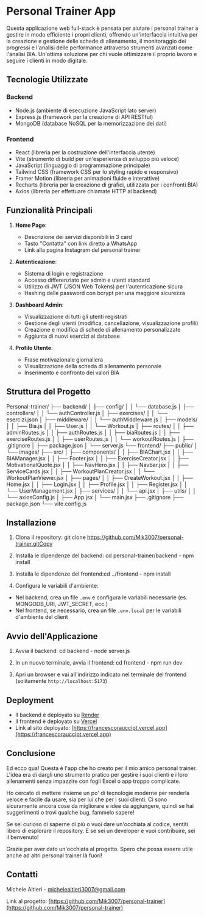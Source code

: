 # Personal Trainer App

Questa applicazione web full-stack è pensata per aiutare i personal trainer a gestire in modo efficiente i propri clienti, offrendo un'interfaccia intuitiva per la creazione e gestione delle schede di allenamento, il monitoraggio dei progressi e l'analisi delle performance attraverso strumenti avanzati come l'analisi BIA. Un'ottima soluzione per chi vuole ottimizzare il proprio lavoro e seguire i clienti in modo digitale.

## Tecnologie Utilizzate

### Backend
- Node.js (ambiente di esecuzione JavaScript lato server)
- Express.js (framework per la creazione di API RESTful)
- MongoDB (database NoSQL per la memorizzazione dei dati)

### Frontend
- React (libreria per la costruzione dell'interfaccia utente)
- Vite (strumento di build per un'esperienza di sviluppo più veloce)
- JavaScript (linguaggio di programmazione principale)
- Tailwind CSS (framework CSS per lo styling rapido e responsivo)
- Framer Motion (libreria per animazioni fluide e interattive)
- Recharts (libreria per la creazione di grafici, utilizzata per i confronti BIA)
- Axios (libreria per effettuare chiamate HTTP al backend)

## Funzionalità Principali

1. **Home Page**:
   - Descrizione dei servizi disponibili in 3 card
   - Tasto "Contatta" con link diretto a WhatsApp
   - Link alla pagina Instagram del personal trainer

2. **Autenticazione**:
   - Sistema di login e registrazione
   - Accesso differenziato per admin e utenti standard
   - Utilizzo di JWT (JSON Web Tokens) per l'autenticazione sicura
   - Hashing delle password con bcrypt per una maggiore sicurezza

3. **Dashboard Admin**:
   - Visualizzazione di tutti gli utenti registrati
   - Gestione degli utenti (modifica, cancellazione, visualizzazione profili)
   - Creazione e modifica di schede di allenamento personalizzate
   - Aggiunta di nuovi esercizi al database

4. **Profilo Utente**:
   - Frase motivazionale giornaliera
   - Visualizzazione della scheda di allenamento personale
   - Inserimento e confronto dei valori BIA

## Struttura del Progetto

Personal-trainer/
├── backend/
│   ├── config/
│   │   └── database.js
│   ├── controllers/
│   │   └── authController.js
│   ├── exercises/
│   │   └── esercizi.json
│   ├── middleware/
│   │   └── authMiddleware.js
│   ├── models/
│   │   ├── Bia.js
│   │   ├── User.js
│   │   └── Workout.js
│   ├── routes/
│   │   ├── adminRoutes.js
│   │   ├── authRoutes.js
│   │   ├── biaRoutes.js
│   │   ├── exerciseRoutes.js
│   │   ├── userRoutes.js
│   │   └── workoutRoutes.js
│   ├── .gitignore
│   ├── package.json
│   └── server.js
└── frontend/
    ├── public/
    │   └── images/
    ├── src/
    │   ├── components/
    │   │   ├── BIAChart.jsx
    │   │   ├── BIAManager.jsx
    │   │   ├── Footer.jsx
    │   │   ├── ExerciseCreator.jsx
    │   │   ├── MotivationalQuote.jsx
    │   │   ├── NavHero.jsx
    │   │   ├── Navbar.jsx
    │   │   ├── ServiceCards.jsx
    │   │   ├── WorkoutPlanCreator.jsx
    │   │   └── WorkoutPlanViewer.jsx
    │   ├── pages/
    │   │   ├── CreateWorkout.jsx
    │   │   ├── Home.jsx
    │   │   ├── Login.jsx
    │   │   ├── Profile.jsx
    │   │   ├── Register.jsx
    │   │   └── UserManagement.jsx
    │   ├── services/
    │   │   └── api.jsx
    │   ├── utils/
    │   │   └── axiosConfig.js
    │   ├── App.jsx
    │   └── main.jsx
    ├── .gitignore
    ├── package.json
    └── vite.config.js

## Installazione

1. Clona il repository: git clone https://github.com/Mik3007/personal-trainer.gitCopy

2. Installa le dipendenze del backend: cd personal-trainer/backend - npm install

3. Installa le dipendenze del frontend:cd ../frontend - npm install

4. Configura le variabili d'ambiente:
- Nel backend, crea un file `.env` e configura le variabili necessarie (es. MONGODB_URI, JWT_SECRET, ecc.)
- Nel frontend, se necessario, crea un file `.env.local` per le variabili d'ambiente del client

## Avvio dell'Applicazione

1. Avvia il backend: cd backend - node server.js

2. In un nuovo terminale, avvia il frontend: cd frontend - npm run dev

3. Apri un browser e vai all'indirizzo indicato nel terminale del frontend (solitamente `http://localhost:5173`)

## Deployment

- Il backend è deployato su [Render](https://render.com)
- Il frontend è deployato su [Vercel](https://vercel.com)
- Link al sito deployato: [https://francescorauccipt.vercel.app](https://francescorauccipt.vercel.app)

## Conclusione

Ed ecco qua! Questa è l'app che ho creato per il mio amico personal trainer. L'idea era di dargli uno strumento pratico per gestire i suoi clienti e i loro allenamenti senza impazzire con fogli Excel o app troppo complicate.

Ho cercato di mettere insieme un po' di tecnologie moderne per renderla veloce e facile da usare, sia per lui che per i suoi clienti. Ci sono sicuramente ancora cose da migliorare e idee da aggiungere, quindi se hai suggerimenti o trovi qualche bug, fammelo sapere!

Se sei curioso di saperne di più o vuoi dare un'occhiata al codice, sentiti libero di esplorare il repository. E se sei un developer e vuoi contribuire, sei il benvenuto!

Grazie per aver dato un'occhiata al progetto. Spero che possa essere utile anche ad altri personal trainer là fuori!

## Contatti

Michele Altieri - [michelealtieri3007@gmail.com](mailto:michelealtieri3007@gmail.com)

Link al progetto: [https://github.com/Mik3007/personal-trainer](https://github.com/Mik3007/personal-trainer)

